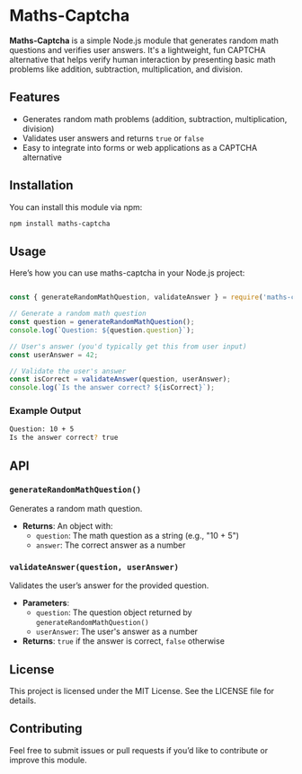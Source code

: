 # Maths-Captcha

**Maths-Captcha** is a simple Node.js module that generates random math questions and verifies user answers. It's a lightweight, fun CAPTCHA alternative that helps verify human interaction by presenting basic math problems like addition, subtraction, multiplication, and division.

## Features

- Generates random math problems (addition, subtraction, multiplication, division)
- Validates user answers and returns `true` or `false`
- Easy to integrate into forms or web applications as a CAPTCHA alternative

## Installation

You can install this module via npm:

```bash
npm install maths-captcha
```


## Usage

Here’s how you can use maths-captcha in your Node.js project:

```js

const { generateRandomMathQuestion, validateAnswer } = require('maths-captcha');

// Generate a random math question
const question = generateRandomMathQuestion();
console.log(`Question: ${question.question}`);

// User's answer (you'd typically get this from user input)
const userAnswer = 42;

// Validate the user's answer
const isCorrect = validateAnswer(question, userAnswer);
console.log(`Is the answer correct? ${isCorrect}`);


```

### Example Output

```bash
Question: 10 + 5
Is the answer correct? true


```




## API

### `generateRandomMathQuestion()`

Generates a random math question.

- **Returns**: An object with:
  - `question`: The math question as a string (e.g., "10 + 5")
  - `answer`: The correct answer as a number

### `validateAnswer(question, userAnswer)`

Validates the user’s answer for the provided question.

- **Parameters**:
  - `question`: The question object returned by `generateRandomMathQuestion()`
  - `userAnswer`: The user's answer as a number
- **Returns**: `true` if the answer is correct, `false` otherwise


## License
This project is licensed under the MIT License. See the LICENSE file for details.


## Contributing

Feel free to submit issues or pull requests if you’d like to contribute or improve this module.

